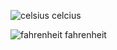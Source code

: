 ![celsius](https://github.com/adhasal/221511057_Proyek4_Pert2_Faisal/assets/105045304/c18f56d3-763a-4bf9-a7d3-ff9fdafe5885)
celcius

![fahrenheit](https://github.com/adhasal/221511057_Proyek4_Pert2_Faisal/assets/105045304/37c741f6-8f0b-482c-a5fe-65a3a51f9ef6)
fahrenheit
